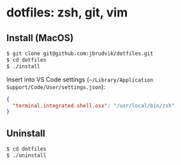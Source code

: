 # dotfiles: zsh, git, vim

## Install (MacOS)

```sh
$ git clone git@github.com:jbrudvik/dotfiles.git
$ cd dotfiles
$ ./install
```

Insert into VS Code settings (`~/Library/Application Support/Code/User/settings.json`):

```json
{
  "terminal.integrated.shell.osx": "/usr/local/bin/zsh"
}
```

## Uninstall

```sh
$ cd dotfiles
$ ./uninstall
```
